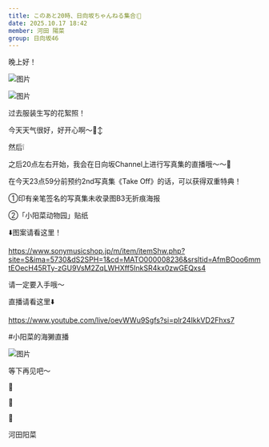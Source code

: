 ```yaml
---
title: このあと20時、日向坂ちゃんねる集合❕🦦
date: 2025.10.17 18:42
member: 河田 陽菜
group: 日向坂46
---
```


晚上好！




![图片](https://cdn.hinatazaka46.com/files/14/diary/official/member/moblog/202510/mobBJV9wb.jpg)



![图片](https://cdn.hinatazaka46.com/files/14/diary/official/member/moblog/202510/mobdcIEWN.jpg)



过去服装生写的花絮照！




今天天气很好，好开心啊〜🙂‍↕️



然后❕




之后20点左右开始，我会在日向坂Channel上进行写真集的直播哦〜〜🦦




在今天23点59分前预约2nd写真集《Take Off》的话，可以获得双重特典！



①印有亲笔签名的写真集未收录图B3无折痕海报



②「小阳菜动物园」贴纸



⬇️图案请看这里！


https://www.sonymusicshop.jp/m/item/itemShw.php?site=S&ima=5730&dS2SPH=1&cd=MATO000008236&srsltid=AfmBOoo6mmtEOecH45RTy-zGU9VsM2ZqLWHXff5InkSR4kx0zwGEQxs4



请一定要入手哦〜





直播请看这里⬇️


https://www.youtube.com/live/oevWWu9Sgfs?si=plr24IkkVD2Fhxs7



#小阳菜的海獭直播


![图片](https://cdn.hinatazaka46.com/files/14/diary/official/member/moblog/202510/mob3ZPsSW.jpg)



等下再见吧〜



🦦


🦦


🦦





河田阳菜